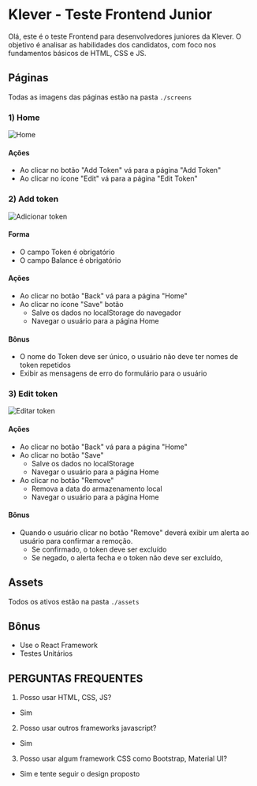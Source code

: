 # Klever - Teste Frontend Junior

Olá, este é o teste Frontend para desenvolvedores juniores da Klever. O objetivo é analisar as habilidades dos candidatos, com foco nos fundamentos básicos de HTML, CSS e JS.

## Páginas

Todas as imagens das páginas estão na pasta `./screens`

### 1) Home

![Home](https://github.com/klever-io/frontend-junior-test/blob/master/screens/Home.jpg)

#### Ações

- Ao clicar no botão "Add Token" vá para a página "Add Token"
- Ao clicar no ícone "Edit" vá para a página "Edit Token"

### 2) Add token

![Adicionar token](https://github.com/klever-io/frontend-junior-test/blob/master/screens/AddToken.jpg)

#### Forma

- O campo Token é obrigatório
- O campo Balance é obrigatório

#### Ações

- Ao clicar no botão "Back" vá para a página "Home"
- Ao clicar no ícone "Save" botão
  - Salve os dados no localStorage do navegador
  - Navegar o usuário para a página Home

#### Bônus

- O nome do Token deve ser único, o usuário não deve ter nomes de token repetidos
- Exibir as mensagens de erro do formulário para o usuário

### 3) Edit token

![Editar token](https://github.com/klever-io/frontend-junior-test/blob/master/screens/EditToken.jpg)

#### Ações

- Ao clicar no botão "Back" vá para a página "Home"
- Ao clicar no botão "Save"
  - Salve os dados no localStorage
  - Navegar o usuário para a página Home
- Ao clicar no botão "Remove"
  - Remova a data do armazenamento local
  - Navegar o usuário para a página Home

#### Bônus

- Quando o usuário clicar no botão "Remove" deverá exibir um alerta ao usuário para confirmar a remoção.
  - Se confirmado, o token deve ser excluído
  - Se negado, o alerta fecha e o token não deve ser excluído,

## Assets

Todos os ativos estão na pasta `./assets`

## Bônus

- Use o React Framework
- Testes Unitários

## PERGUNTAS FREQUENTES

1. Posso usar HTML, CSS, JS?

- Sim

2. Posso usar outros frameworks javascript?

- Sim

3. Posso usar algum framework CSS como Bootstrap, Material UI?

- Sim e tente seguir o design proposto